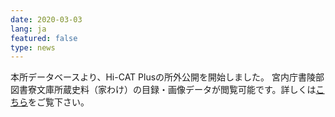 ```yaml
---
date: 2020-03-03
lang: ja
featured: false
type: news
---
```

本所データベースより、Hi-CAT Plusの所外公開を開始しました。
宮内庁書陵部図書寮文庫所蔵史料（家わけ）の目録・画像データが閲覧可能です。詳しくは<a href="/kodai/kinri-kuge-index.html" target="_blank">こちら</a>をご覧下さい。
